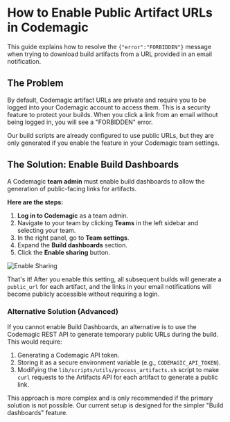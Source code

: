 # How to Enable Public Artifact URLs in Codemagic

This guide explains how to resolve the `{"error":"FORBIDDEN"}` message when trying to download build artifacts from a URL provided in an email notification.

## The Problem

By default, Codemagic artifact URLs are private and require you to be logged into your Codemagic account to access them. This is a security feature to protect your builds. When you click a link from an email without being logged in, you will see a "FORBIDDEN" error.

Our build scripts are already configured to use public URLs, but they are only generated if you enable the feature in your Codemagic team settings.

## The Solution: Enable Build Dashboards

A Codemagic **team admin** must enable build dashboards to allow the generation of public-facing links for artifacts.

**Here are the steps:**

1.  **Log in to Codemagic** as a team admin.
2.  Navigate to your team by clicking **Teams** in the left sidebar and selecting your team.
3.  In the right panel, go to **Team settings**.
4.  Expand the **Build dashboards** section.
5.  Click the **Enable sharing** button.

![Enable Sharing](https://docs.codemagic.io/yaml-publishing/img/share-builds.png)

That's it! After you enable this setting, all subsequent builds will generate a `public_url` for each artifact, and the links in your email notifications will become publicly accessible without requiring a login.

### Alternative Solution (Advanced)

If you cannot enable Build Dashboards, an alternative is to use the Codemagic REST API to generate temporary public URLs during the build. This would require:

1.  Generating a Codemagic API token.
2.  Storing it as a secure environment variable (e.g., `CODEMAGIC_API_TOKEN`).
3.  Modifying the `lib/scripts/utils/process_artifacts.sh` script to make `curl` requests to the Artifacts API for each artifact to generate a public link.

This approach is more complex and is only recommended if the primary solution is not possible. Our current setup is designed for the simpler "Build dashboards" feature.
